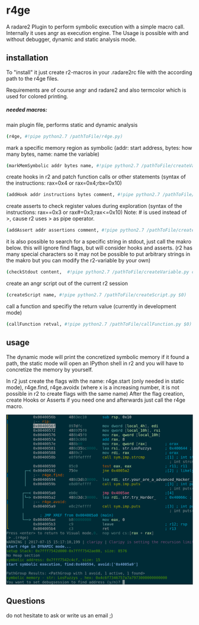 # r4ge

A radare2 Plugin to perform symbolic execution with a simple 
macro call.
Internally it uses angr as execution engine.
The Usage is possible with and without debugger, dynamic and 
static analysis mode.

## installation
To "install" it just create r2-macros in your .radare2rc file
with the according path to the r4ge files.

Requirements are of course angr and radare2 and also termcolor which is used
for colored printing.

##### needed macros:

main plugin file, performs static and dynamic analysis
```sh
(r4ge, #!pipe python2.7 /pathToFile/r4ge.py)
```
mark a specific memory region as symbolic (addr: start address, bytes: how many bytes, name: name
the variable)
```sh
(markMemSymbolic addr bytes name, #!pipe python2.7 /pathToFile/createVariable.py symb $0 $1 $2)
```

create hooks in r2 and patch function calls or other statements (syntax of the instructions: rax=0x4
or rax=0x4;rbx=0x10)
```sh
(addHook addr instructions bytes comment, #!pipe python2.7 /pathToFile/createVariable.py hook $0 $1 $2 $3)
```

create asserts to check register values during exploration (syntax of the instructions: rax==0x3 or
rax#=0x3;rax<=0x10) Note: # is used instead of >, cause r2 uses > as pipe operator.
```sh
(addAssert addr assertions comment, #!pipe python2.7 /pathToFile/createVariable.py assert $0 $1 $2)
```

it is also possible to search for a specific string in stdout, just call the makro below. this will
ignore find flags, but will consider hooks and asserts. (r2 has many special characters so it may not
be possible to put arbitrary strings in the makro but you can modify the r2-variable by your own)
```sh
(checkStdout content,  #!pipe python2.7 /pathToFile/createVariable.py checkstdout $0)
```

create an angr script out of the current r2 session
```sh
(createScript name, #!pipe python2.7 /pathToFile/createScript.py $0)
```

call a function and specifiy the return value (currently in development mode)
```sh
(callFunction retval, #!pipe python2.7 /pathToFile/callFunction.py $0)
```

## usage

The dynamic mode will print the concretized symbolic memory if it found a path, 
the static mode will open an IPython shell in r2 and you will have to concretize the memory
by yourself.

In r2 just create the flags with the name: r4ge.start (only needed in static mode), r4ge.find,
r4ge.avoidx (where x is a increasing number, it is not possible in r2 to create flags with the same
name)
After the flag creation, create Hooks or Asserts if you need one and afterwards just call the r4ge
macro.

![alt text](/doc/usage_image.png)


## Questions
do not hesitate to ask or write us an email ;)

